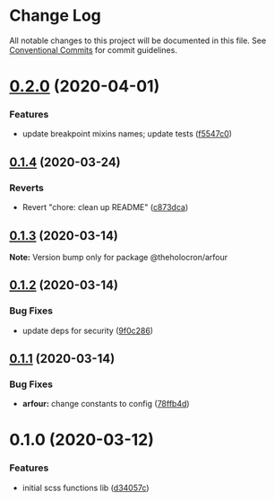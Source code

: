 # Change Log

All notable changes to this project will be documented in this file.
See [Conventional Commits](https://conventionalcommits.org) for commit guidelines.

# [0.2.0](https://github.com/the-holocron/astromech/compare/@theholocron/arfour@0.1.4...@theholocron/arfour@0.2.0) (2020-04-01)


### Features

* update breakpoint mixins names; update tests ([f5547c0](https://github.com/the-holocron/astromech/commit/f5547c011ea31c544eb94a99aa4cb01252d2a3d2))





## [0.1.4](https://github.com/the-holocron/astromech/compare/@theholocron/arfour@0.1.3...@theholocron/arfour@0.1.4) (2020-03-24)


### Reverts

* Revert "chore: clean up README" ([c873dca](https://github.com/the-holocron/astromech/commit/c873dca911f73302867111acef373b69f96fcb15))





## [0.1.3](https://github.com/the-holocron/astromech/compare/@theholocron/arfour@0.1.2...@theholocron/arfour@0.1.3) (2020-03-14)

**Note:** Version bump only for package @theholocron/arfour





## [0.1.2](https://github.com/the-holocron/astromech/compare/@theholocron/arfour@0.1.1...@theholocron/arfour@0.1.2) (2020-03-14)


### Bug Fixes

* update deps for security ([9f0c286](https://github.com/the-holocron/astromech/commit/9f0c2861d33e873d499196e6ba6974baf00d4747))





## [0.1.1](https://github.com/the-holocron/astromech/compare/@theholocron/arfour@0.1.0...@theholocron/arfour@0.1.1) (2020-03-14)


### Bug Fixes

* **arfour:** change constants to config ([78ffb4d](https://github.com/the-holocron/astromech/commit/78ffb4dee478007f47cb8985ad89e9cd697a31a4))





# 0.1.0 (2020-03-12)


### Features

* initial scss functions lib ([d34057c](https://github.com/the-holocron/astromech/commit/d34057c9eda379c482c6b269e090b071bc11ea76))
